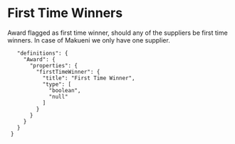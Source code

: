 # First Time Winners

Award flagged as first time winner, should any of the suppliers be first time winners. In case of Makueni we only have one supplier.

```{
   "definitions": {
     "Award": {
       "properties": {
         "firstTimeWinner": {
           "title": "First Time Winner",
           "type": [
             "boolean",
             "null"
           ]
         }
       }
     }
   }
 }
```
